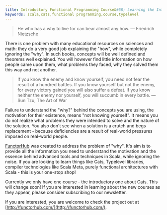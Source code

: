 ```yaml
---
title: Introductory Functional Programming Course&#58; Learning the Intuitive Way
keywords: scala,cats,functional programming,course,typelevel
---
```



> He who has a why to live for can bear almost any how. ― Friedrich Nietzsche

There is one problem with many educational resources on sciences and math: they do a very good job explaining the "how", while completely ignoring the "why". In such books, concepts will be well defined and theorems well explained. You will however find little information on how people came upon them, what problems they faced, why they solved them this way and not another.

> If you know the enemy and know yourself, you need not fear the result of a hundred battles. If you know yourself but not the enemy, for every victory gained you will also suffer a defeat. If you know neither the enemy nor yourself, you will succumb in every battle. ― Sun Tzu, The Art of War

Failure to understand the "why?" behind the concepts you are using, the motivation for their existence, means "not knowing yourself". It means you do not realize what problems they were intended to solve and the nature of the solution. You also don't see when a solution is a crutch and begs replacement - because deficiencies are a result of real-world pressures imposed on real-world people.

[FunctorHub](http://functorhub.com/) was created to address the problem of "why". It's aim is to provide all the information you need to understand the motivation and the essence behind advanced tools and techniques in Scala, while ignoring the noise. If you are looking to learn things like Cats, Typelevel libraries, compiler technologies like Scala Meta, purely functional architectures with Scala - this is your one-stop shop!

Currently we only have one course - the introductory one about Cats. This will change soon! If you are interested in learning about the new courses as they appear, please consider subscribing to our newsletter.

If you are interested, you are welcome to check the project out at [http://functorhub.com/](http://functorhub.com/).